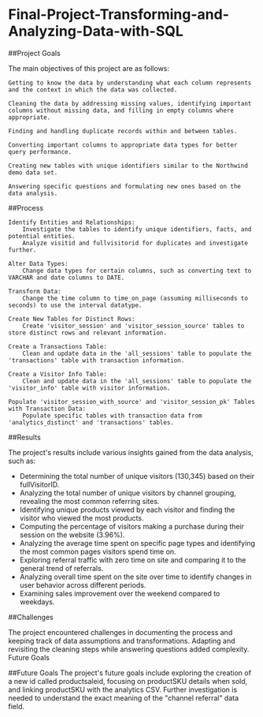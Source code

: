 # Final-Project-Transforming-and-Analyzing-Data-with-SQL


##Project Goals

The main objectives of this project are as follows:

    Getting to know the data by understanding what each column represents and the context in which the data was collected.

    Cleaning the data by addressing missing values, identifying important columns without missing data, and filling in empty columns where appropriate.

    Finding and handling duplicate records within and between tables.

    Converting important columns to appropriate data types for better query performance.

    Creating new tables with unique identifiers similar to the Northwind demo data set.

    Answering specific questions and formulating new ones based on the data analysis.

##Process

    Identify Entities and Relationships:
        Investigate the tables to identify unique identifiers, facts, and potential entities.
        Analyze visitid and fullvisitorid for duplicates and investigate further.

    Alter Data Types:
        Change data types for certain columns, such as converting text to VARCHAR and date columns to DATE.

    Transform Data:
        Change the time column to time_on_page (assuming milliseconds to seconds) to use the interval datatype.

    Create New Tables for Distinct Rows:
        Create 'visitor_session' and 'visitor_session_source' tables to store distinct rows and relevant information.

    Create a Transactions Table:
        Clean and update data in the 'all_sessions' table to populate the 'transactions' table with transaction information.

    Create a Visitor Info Table:
        Clean and update data in the 'all_sessions' table to populate the 'visitor_info' table with visitor information.

    Populate 'visitor_session_with_source' and 'visitor_session_pk' Tables with Transaction Data:
        Populate specific tables with transaction data from 'analytics_distinct' and 'transactions' tables.

##Results

The project's results include various insights gained from the data analysis, such as:

- Determining the total number of unique visitors (130,345) based on their fullVisitorID.
- Analyzing the total number of unique visitors by channel grouping, revealing the most common referring sites.
- Identifying unique products viewed by each visitor and finding the visitor who viewed the most products.
- Computing the percentage of visitors making a purchase during their session on the website (3.96%).
- Analyzing the average time spent on specific page types and identifying the most common pages visitors spend time on.
- Exploring referral traffic with zero time on site and comparing it to the general trend of referrals.
- Analyzing overall time spent on the site over time to identify changes in user behavior across different periods.
- Examining sales improvement over the weekend compared to weekdays.

##Challenges

The project encountered challenges in documenting the process and keeping track of data assumptions and transformations. Adapting and revisiting the cleaning steps while answering questions added complexity.
Future Goals

##Future Goals
The project's future goals include exploring the creation of a new id called productsaleid, focusing on productSKU details when sold, and linking productSKU with the analytics CSV. Further investigation is needed to understand the exact meaning of the "channel referral" data field.


